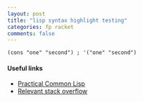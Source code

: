 ```yaml
---
layout: post
title: "lisp syntax highlight testing"
categories: fp racket
comments: false
---
```


```racket
(cons "one" "second") ; '("one" "second")
```

#### Useful links
- [Practical Common Lisp](https://gigamonkeys.com/book/they-called-it-lisp-for-a-reason-list-processing.html)
- [Relevant stack overflow](https://stackoverflow.com/questions/50320764/racket-writing-function-that-find-nth-element-in-list)

